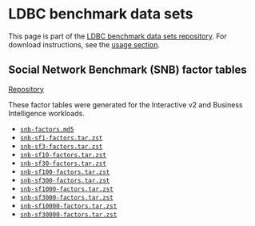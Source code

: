 # LDBC benchmark data sets

This page is part of the [LDBC benchmark data sets repository](index). For download instructions, see the [usage section](index#usage).

## Social Network Benchmark (SNB) factor tables

[Repository](https://repository.surfsara.nl/datasets/cwi/ldbc-snb-factors)

These factor tables were generated for the Interactive v2 and Business Intelligence workloads.

* [`snb-factors.md5`](https://repository.surfsara.nl/datasets/cwi/ldbc-snb-factors/files/snb-factors.md5)
* [`snb-sf1-factors.tar.zst`](https://repository.surfsara.nl/datasets/cwi/ldbc-snb-factors/files/snb-sf1-factors.tar.zst)
* [`snb-sf3-factors.tar.zst`](https://repository.surfsara.nl/datasets/cwi/ldbc-snb-factors/files/snb-sf3-factors.tar.zst)
* [`snb-sf10-factors.tar.zst`](https://repository.surfsara.nl/datasets/cwi/ldbc-snb-factors/files/snb-sf10-factors.tar.zst)
* [`snb-sf30-factors.tar.zst`](https://repository.surfsara.nl/datasets/cwi/ldbc-snb-factors/files/snb-sf30-factors.tar.zst)
* [`snb-sf100-factors.tar.zst`](https://repository.surfsara.nl/datasets/cwi/ldbc-snb-factors/files/snb-sf100-factors.tar.zst)
* [`snb-sf300-factors.tar.zst`](https://repository.surfsara.nl/datasets/cwi/ldbc-snb-factors/files/snb-sf300-factors.tar.zst)
* [`snb-sf1000-factors.tar.zst`](https://repository.surfsara.nl/datasets/cwi/ldbc-snb-factors/files/snb-sf1000-factors.tar.zst)
* [`snb-sf3000-factors.tar.zst`](https://repository.surfsara.nl/datasets/cwi/ldbc-snb-factors/files/snb-sf3000-factors.tar.zst)
* [`snb-sf10000-factors.tar.zst`](https://repository.surfsara.nl/datasets/cwi/ldbc-snb-factors/files/snb-sf10000-factors.tar.zst)
* [`snb-sf30000-factors.tar.zst`](https://repository.surfsara.nl/datasets/cwi/ldbc-snb-factors/files/snb-sf30000-factors.tar.zst)
